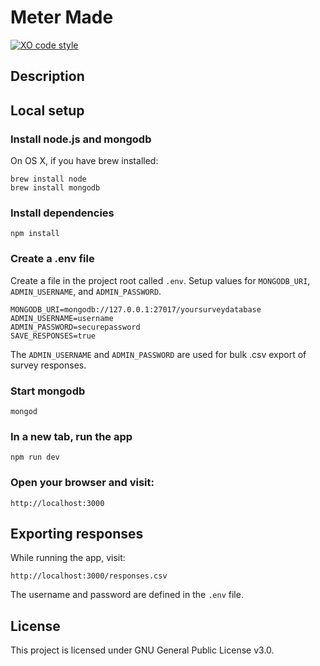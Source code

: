 # Meter Made

[![XO code style](https://img.shields.io/badge/code_style-XO-5ed9c7.svg)](https://github.com/sindresorhus/xo)


## Description

## Local setup

### Install node.js and mongodb

On OS X, if you have brew installed:

    brew install node
    brew install mongodb

### Install dependencies

    npm install

### Create a .env file

Create a file in the project root called `.env`. Setup values for `MONGODB_URI`, `ADMIN_USERNAME`, and `ADMIN_PASSWORD`.

    MONGODB_URI=mongodb://127.0.0.1:27017/yoursurveydatabase
    ADMIN_USERNAME=username
    ADMIN_PASSWORD=securepassword
    SAVE_RESPONSES=true

The `ADMIN_USERNAME` and `ADMIN_PASSWORD` are used for bulk .csv export of survey responses.

### Start mongodb

    mongod

### In a new tab, run the app

    npm run dev

### Open your browser and visit:

    http://localhost:3000

## Exporting responses

While running the app, visit:

    http://localhost:3000/responses.csv

The username and password are defined in the `.env` file.


## License
This project is licensed under GNU General Public License v3.0.
